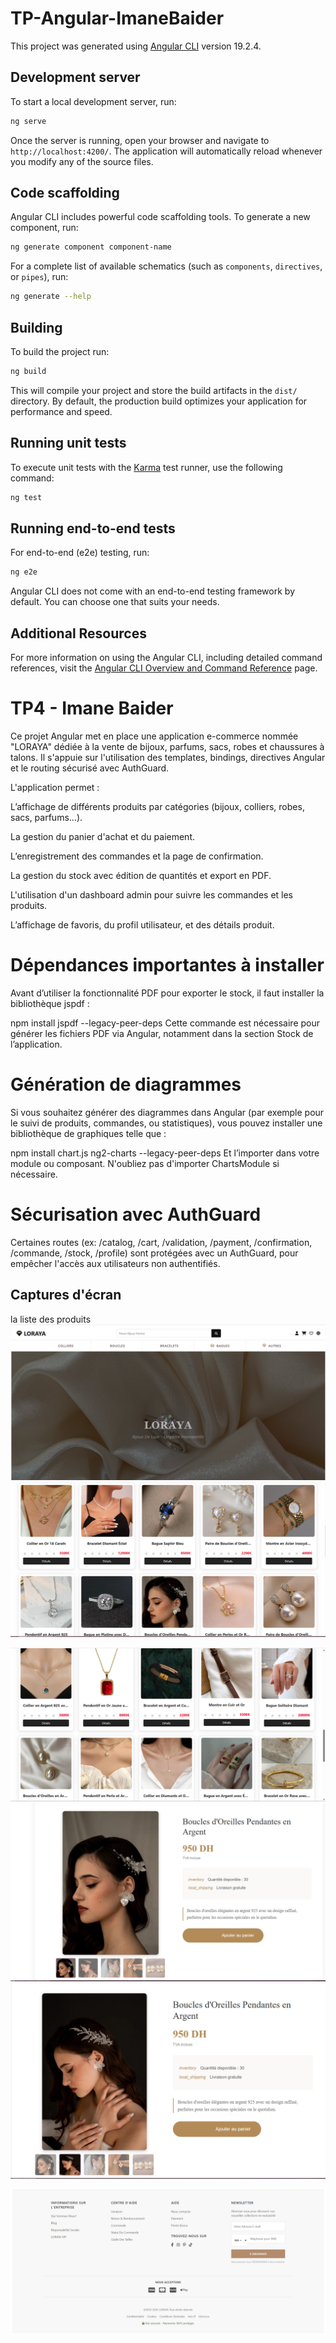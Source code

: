 # TP-Angular-ImaneBaider

This project was generated using [Angular CLI](https://github.com/angular/angular-cli) version 19.2.4.

## Development server

To start a local development server, run:

```bash
ng serve
```

Once the server is running, open your browser and navigate to `http://localhost:4200/`. The application will automatically reload whenever you modify any of the source files.

## Code scaffolding

Angular CLI includes powerful code scaffolding tools. To generate a new component, run:

```bash
ng generate component component-name
```

For a complete list of available schematics (such as `components`, `directives`, or `pipes`), run:

```bash
ng generate --help
```

## Building

To build the project run:

```bash
ng build
```

This will compile your project and store the build artifacts in the `dist/` directory. By default, the production build optimizes your application for performance and speed.

## Running unit tests

To execute unit tests with the [Karma](https://karma-runner.github.io) test runner, use the following command:

```bash
ng test
```

## Running end-to-end tests

For end-to-end (e2e) testing, run:

```bash
ng e2e
```

Angular CLI does not come with an end-to-end testing framework by default. You can choose one that suits your needs.

## Additional Resources

For more information on using the Angular CLI, including detailed command references, visit the [Angular CLI Overview and Command Reference](https://angular.dev/tools/cli) page.



# TP4 - Imane Baider

Ce projet Angular met en place une application e-commerce nommée "LORAYA"  dédiée à la vente de bijoux, parfums, sacs, robes et chaussures à talons. Il s'appuie sur l'utilisation des templates, bindings, directives Angular et le routing sécurisé avec AuthGuard.

L'application permet :

L’affichage de différents produits par catégories (bijoux, colliers, robes, sacs, parfums...).

La gestion du panier d'achat et du paiement.

L’enregistrement des commandes et la page de confirmation.

La gestion du stock avec édition de quantités et export en PDF.

L'utilisation d'un dashboard admin pour suivre les commandes et les produits.

L’affichage de favoris, du profil utilisateur, et des détails produit.

 # Dépendances importantes à installer
Avant d’utiliser la fonctionnalité PDF pour exporter le stock, il faut installer la bibliothèque jspdf :


npm install jspdf --legacy-peer-deps
Cette commande est nécessaire pour générer les fichiers PDF via Angular, notamment dans la section Stock de l’application.

#  Génération de diagrammes
Si vous souhaitez générer des diagrammes dans Angular (par exemple pour le suivi de produits, commandes, ou statistiques), vous pouvez installer une bibliothèque de graphiques telle que :


npm install chart.js ng2-charts --legacy-peer-deps
Et l’importer dans votre module ou composant. N'oubliez pas d'importer ChartsModule si nécessaire.

#  Sécurisation avec AuthGuard
Certaines routes (ex: /catalog, /cart, /validation, /payment, /confirmation, /commande, /stock, /profile) sont protégées avec un AuthGuard, pour empêcher l'accès aux utilisateurs non authentifiés.
## Captures d'écran
la liste des produits
![image alt](https://github.com/imanebaider/TP-Angular-ImaneBaider/blob/main/loraya1.PNG?raw=true
)
![image alt](https://github.com/imanebaider/TP-Angular-ImaneBaider/blob/main/loraya2.PNG?raw=true
)

![image alt](https://github.com/imanebaider/TP-Angular-ImaneBaider/blob/main/loraya3.PNG?raw=true
)
![image alt](https://github.com/imanebaider/TP-Angular-ImaneBaider/blob/main/loraya5.PNG?raw=true
)
![image alt](https://github.com/imanebaider/TP-Angular-ImaneBaider/blob/main/loraya6.PNG?raw=true
)

![image alt](https://github.com/imanebaider/TP-Angular-ImaneBaider/blob/main/loraya7.PNG?raw=true
)
















